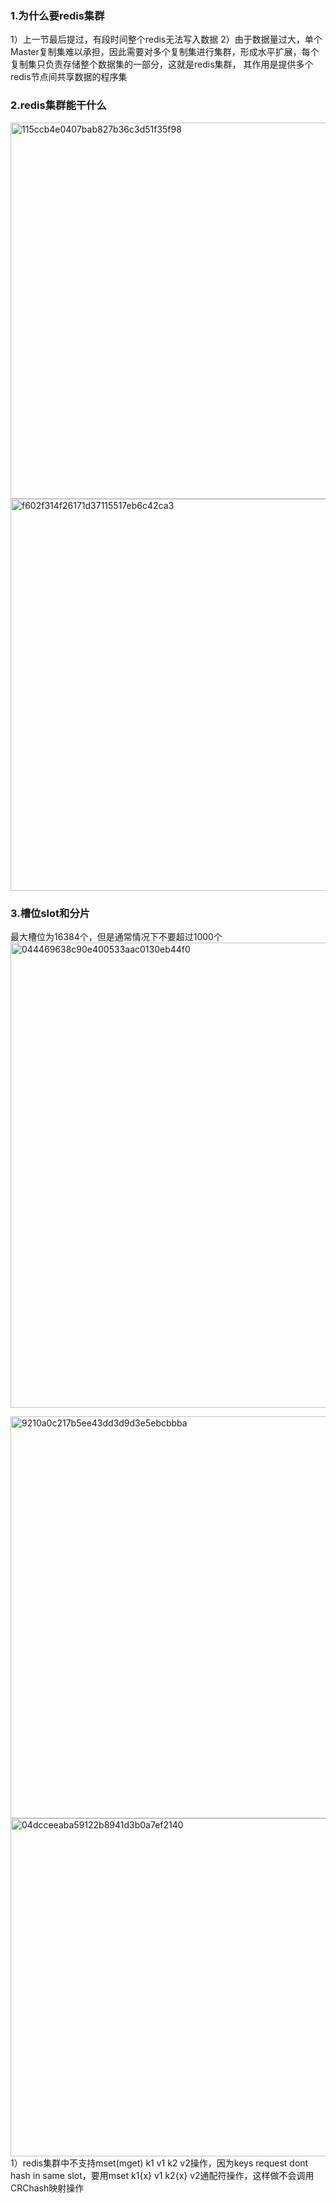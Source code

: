### 1.为什么要redis集群
1）上一节最后提过，有段时间整个redis无法写入数据
2）由于数据量过大，单个Master复制集难以承担，因此需要对多个复制集进行集群，形成水平扩展，每个复制集只负责存储整个数据集的一部分，这就是redis集群，
其作用是提供多个redis节点间共享数据的程序集

### 2.redis集群能干什么
<img width="602" alt="115ccb4e0407bab827b36c3d51f35f98" src="https://github.com/user-attachments/assets/021c60b5-82e7-4b68-94df-5dca6bea8458" />

<img width="627" alt="f602f314f26171d37115517eb6c42ca3" src="https://github.com/user-attachments/assets/06cd3086-2750-42df-bd80-f03e65d083a9" />

### 3.槽位slot和分片
最大槽位为16384个，但是通常情况下不要超过1000个
<img width="744" alt="044469638c90e400533aac0130eb44f0" src="https://github.com/user-attachments/assets/945298df-3879-49e2-bd03-219dbcc63342" />

<img width="643" alt="9210a0c217b5ee43dd3d9d3e5ebcbbba" src="https://github.com/user-attachments/assets/aae5defa-444b-49a5-89c8-1140c0cdb8eb" />

<img width="541" alt="04dcceeaba59122b8941d3b0a7ef2140" src="https://github.com/user-attachments/assets/f2d1df8a-7b75-40c5-a840-00e3b6355a01" />
1）redis集群中不支持mset(mget) k1 v1 k2 v2操作，因为keys request dont hash in same slot，要用mset k1{x} v1 k2{x} v2通配符操作，这样做不会调用CRChash映射操作
